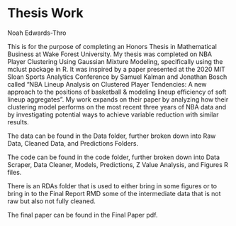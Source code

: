 Thesis Work
================
Noah Edwards-Thro

This is for the purpose of completing an Honors Thesis in Mathematical
Business at Wake Forest University. My thesis was completed on NBA
Player Clustering Using Gaussian Mixture Modeling, specifically using
the mclust package in R. It was inspired by a paper presented at the
2020 MIT Sloan Sports Analytics Conference by Samuel Kalman and Jonathan
Bosch called “NBA Lineup Analysis on Clustered Player Tendencies: A new
approach to the positions of basketball & modeling lineup efficiency of
soft lineup aggregates”. My work expands on their paper by analyzing how
their clustering model performs on the most recent three years of NBA
data and by investigating potential ways to achieve variable reduction
with similar results.

The data can be found in the Data folder, further broken down into Raw
Data, Cleaned Data, and Predictions Folders.

The code can be found in the code folder, further broken down into Data
Scraper, Data Cleaner, Models, Predictions, Z Value Analysis, and
Figures R files.

There is an RDAs folder that is used to either bring in some figures or
to bring in to the Final Report RMD some of the intermediate data that
is not raw but also not fully cleaned.

The final paper can be found in the Final Paper pdf.
